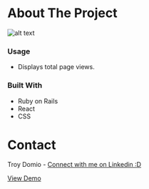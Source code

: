 # About The Project
![alt text](https://live.staticflickr.com/65535/51613566875_d9d9b5d213_b.jpg)



### Usage

* Displays total page views.


### Built With
* Ruby on Rails
* React
* CSS


# Contact
Troy Domio - <a href="https://www.linkedin.com/in/troydomio/" target="_blank">Connect with me on Linkedin :D </a>

<a href="https://troydomio.github.io/birthdaycountdowntimer/" target="_blank">View Demo</a>
